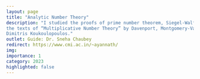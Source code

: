 ```yaml
---
layout: page
title: "Analytic Number Theory"
description: "I studied the proofs of prime number theorem, Siegel‐Walfisz theorem, and Bombieri‐Vinogradov theorem. I mainly followed
the texts of “Multiplicative Number Theory” by Davenport, Montgomery‐Vaughan and “The Distribution of Prime Numbers” by
Dimitris Koukoulopoulos."
outlet: Guide: Dr. Sneha Chaubey
redirect: https://www.cmi.ac.in/~ayannath/
img:  
importance: 1
category: 2023
highlighted: false
---
```

